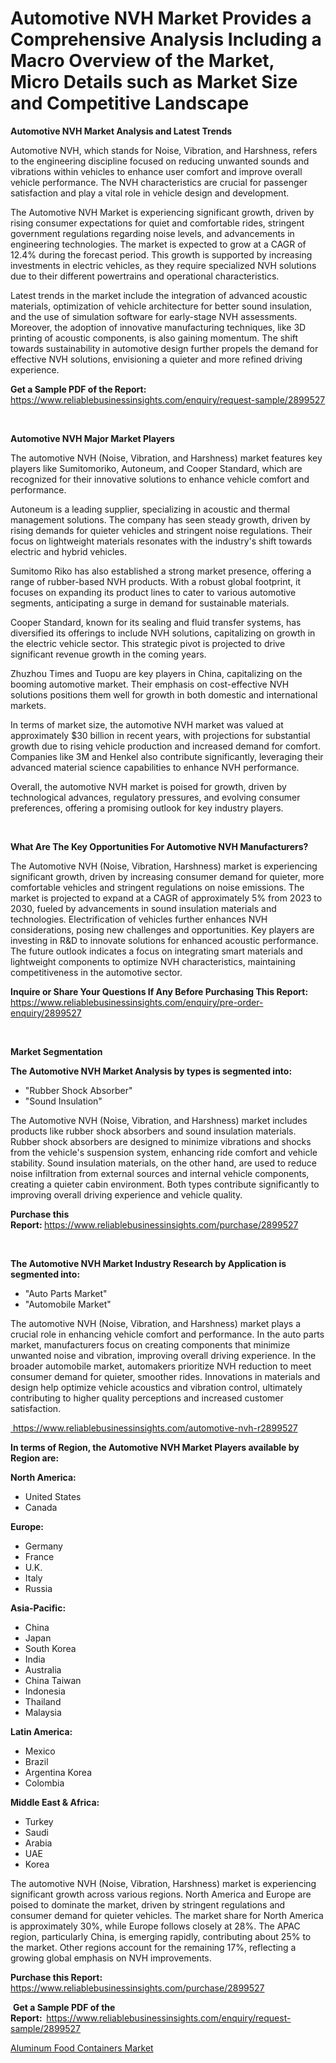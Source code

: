 <p><h1>Automotive NVH Market Provides a Comprehensive Analysis Including a Macro Overview of the Market, Micro Details such as Market Size and Competitive Landscape</h1></p><p><strong>Automotive NVH Market Analysis and Latest Trends</strong></p>
<p><p>Automotive NVH, which stands for Noise, Vibration, and Harshness, refers to the engineering discipline focused on reducing unwanted sounds and vibrations within vehicles to enhance user comfort and improve overall vehicle performance. The NVH characteristics are crucial for passenger satisfaction and play a vital role in vehicle design and development.</p><p>The Automotive NVH Market is experiencing significant growth, driven by rising consumer expectations for quiet and comfortable rides, stringent government regulations regarding noise levels, and advancements in engineering technologies. The market is expected to grow at a CAGR of 12.4% during the forecast period. This growth is supported by increasing investments in electric vehicles, as they require specialized NVH solutions due to their different powertrains and operational characteristics. </p><p>Latest trends in the market include the integration of advanced acoustic materials, optimization of vehicle architecture for better sound insulation, and the use of simulation software for early-stage NVH assessments. Moreover, the adoption of innovative manufacturing techniques, like 3D printing of acoustic components, is also gaining momentum. The shift towards sustainability in automotive design further propels the demand for effective NVH solutions, envisioning a quieter and more refined driving experience.</p></p>
<p><strong>Get a Sample PDF of the Report:&nbsp;</strong> <a href="https://www.reliablebusinessinsights.com/enquiry/request-sample/2899527?utm_campaign=2738&utm_medium=2&utm_source=Github&utm_content=ia&utm_term=16032025&utm_id=automotive-nvh">https://www.reliablebusinessinsights.com/enquiry/request-sample/2899527</a></p>
<p>&nbsp;</p>
<p><strong>Automotive NVH Major Market Players</strong></p>
<p><p>The automotive NVH (Noise, Vibration, and Harshness) market features key players like Sumitomoriko, Autoneum, and Cooper Standard, which are recognized for their innovative solutions to enhance vehicle comfort and performance. </p><p>Autoneum is a leading supplier, specializing in acoustic and thermal management solutions. The company has seen steady growth, driven by rising demands for quieter vehicles and stringent noise regulations. Their focus on lightweight materials resonates with the industry's shift towards electric and hybrid vehicles.</p><p>Sumitomo Riko has also established a strong market presence, offering a range of rubber-based NVH products. With a robust global footprint, it focuses on expanding its product lines to cater to various automotive segments, anticipating a surge in demand for sustainable materials.</p><p>Cooper Standard, known for its sealing and fluid transfer systems, has diversified its offerings to include NVH solutions, capitalizing on growth in the electric vehicle sector. This strategic pivot is projected to drive significant revenue growth in the coming years.</p><p>Zhuzhou Times and Tuopu are key players in China, capitalizing on the booming automotive market. Their emphasis on cost-effective NVH solutions positions them well for growth in both domestic and international markets.</p><p>In terms of market size, the automotive NVH market was valued at approximately $30 billion in recent years, with projections for substantial growth due to rising vehicle production and increased demand for comfort. Companies like 3M and Henkel also contribute significantly, leveraging their advanced material science capabilities to enhance NVH performance.</p><p>Overall, the automotive NVH market is poised for growth, driven by technological advances, regulatory pressures, and evolving consumer preferences, offering a promising outlook for key industry players.</p></p>
<p>&nbsp;</p>
<p><strong>What Are The Key Opportunities For Automotive NVH Manufacturers?</strong></p>
<p><p>The Automotive NVH (Noise, Vibration, Harshness) market is experiencing significant growth, driven by increasing consumer demand for quieter, more comfortable vehicles and stringent regulations on noise emissions. The market is projected to expand at a CAGR of approximately 5% from 2023 to 2030, fueled by advancements in sound insulation materials and technologies. Electrification of vehicles further enhances NVH considerations, posing new challenges and opportunities. Key players are investing in R&D to innovate solutions for enhanced acoustic performance. The future outlook indicates a focus on integrating smart materials and lightweight components to optimize NVH characteristics, maintaining competitiveness in the automotive sector.</p></p>
<p><strong>Inquire or Share Your Questions If Any Before Purchasing This Report:</strong> <a href="https://www.reliablebusinessinsights.com/enquiry/pre-order-enquiry/2899527?utm_campaign=2738&utm_medium=2&utm_source=Github&utm_content=ia&utm_term=16032025&utm_id=automotive-nvh">https://www.reliablebusinessinsights.com/enquiry/pre-order-enquiry/2899527</a></p>
<p>&nbsp;</p>
<p><strong>Market Segmentation</strong></p>
<p><strong>The Automotive NVH Market Analysis by types is segmented into:</strong></p>
<p><ul><li>"Rubber Shock Absorber"</li><li>"Sound Insulation"</li></ul></p>
<p><p>The Automotive NVH (Noise, Vibration, and Harshness) market includes products like rubber shock absorbers and sound insulation materials. Rubber shock absorbers are designed to minimize vibrations and shocks from the vehicle's suspension system, enhancing ride comfort and vehicle stability. Sound insulation materials, on the other hand, are used to reduce noise infiltration from external sources and internal vehicle components, creating a quieter cabin environment. Both types contribute significantly to improving overall driving experience and vehicle quality.</p></p>
<p><strong>Purchase this Report:&nbsp;</strong><a href="https://www.reliablebusinessinsights.com/purchase/2899527?utm_campaign=2738&utm_medium=2&utm_source=Github&utm_content=ia&utm_term=16032025&utm_id=automotive-nvh">https://www.reliablebusinessinsights.com/purchase/2899527</a></p>
<p>&nbsp;</p>
<p><strong>The Automotive NVH Market Industry Research by Application is segmented into:</strong></p>
<p><ul><li>"Auto Parts Market"</li><li>"Automobile Market"</li></ul></p>
<p><p>The automotive NVH (Noise, Vibration, and Harshness) market plays a crucial role in enhancing vehicle comfort and performance. In the auto parts market, manufacturers focus on creating components that minimize unwanted noise and vibration, improving overall driving experience. In the broader automobile market, automakers prioritize NVH reduction to meet consumer demand for quieter, smoother rides. Innovations in materials and design help optimize vehicle acoustics and vibration control, ultimately contributing to higher quality perceptions and increased customer satisfaction.</p></p>
<p><a href="https://www.reliablebusinessinsights.com/automotive-nvh-r2899527?utm_campaign=2738&utm_medium=2&utm_source=Github&utm_content=ia&utm_term=16032025&utm_id=automotive-nvh">&nbsp;https://www.reliablebusinessinsights.com/automotive-nvh-r2899527</a></p>
<p><strong>In terms of Region, the Automotive NVH Market Players available by Region are:</strong></p>
<p>
    <p> <strong> North America: </strong>
        <ul>
            <li>United States</li>
            <li>Canada</li>
        </ul>
        </p> 
    <p> <strong> Europe: </strong>
        <ul>
            <li>Germany</li>
            <li>France</li>
            <li>U.K.</li>
            <li>Italy</li>
            <li>Russia</li>
        </ul>
        </p> 
    <p> <strong> Asia-Pacific: </strong>
        <ul>
            <li>China</li>
            <li>Japan</li>
            <li>South Korea</li>
            <li>India</li>
            <li>Australia</li>
            <li>China Taiwan</li>
            <li>Indonesia</li>
            <li>Thailand</li>
            <li>Malaysia</li>
        </ul>
        </p> 
    <p> <strong> Latin America: </strong>
        <ul>
            <li>Mexico</li>
            <li>Brazil</li>
            <li>Argentina Korea</li>
            <li>Colombia</li>
        </ul>
        </p> 
    <p> <strong> Middle East & Africa: </strong>
        <ul>
            <li>Turkey</li>
            <li>Saudi</li>
            <li>Arabia</li>
            <li>UAE</li>
            <li>Korea</li>
        </ul>
    </p>
    </p>
<p><p>The automotive NVH (Noise, Vibration, Harshness) market is experiencing significant growth across various regions. North America and Europe are poised to dominate the market, driven by stringent regulations and consumer demand for quieter vehicles. The market share for North America is approximately 30%, while Europe follows closely at 28%. The APAC region, particularly China, is emerging rapidly, contributing about 25% to the market. Other regions account for the remaining 17%, reflecting a growing global emphasis on NVH improvements.</p></p>
<p><strong>Purchase this Report: </strong><a href="https://www.reliablebusinessinsights.com/purchase/2899527?utm_campaign=2738&utm_medium=2&utm_source=Github&utm_content=ia&utm_term=16032025&utm_id=automotive-nvh">https://www.reliablebusinessinsights.com/purchase/2899527</a></p>
<p>&nbsp;<strong>Get a Sample PDF of the Report:&nbsp;&nbsp;</strong><a href="https://www.reliablebusinessinsights.com/enquiry/request-sample/2899527?utm_campaign=2738&utm_medium=2&utm_source=Github&utm_content=ia&utm_term=16032025&utm_id=automotive-nvh">https://www.reliablebusinessinsights.com/enquiry/request-sample/2899527</a></p>
<p><strong></strong></p>
<p><p><a href="https://github.com/penglatilles/Market-Research-Report-List-1/blob/main/aluminum-food-containers-market.md?utm_campaign=2738&utm_medium=2&utm_source=Github&utm_content=ia&utm_term=16032025&utm_id=automotive-nvh">Aluminum Food Containers Market</a></p></p>